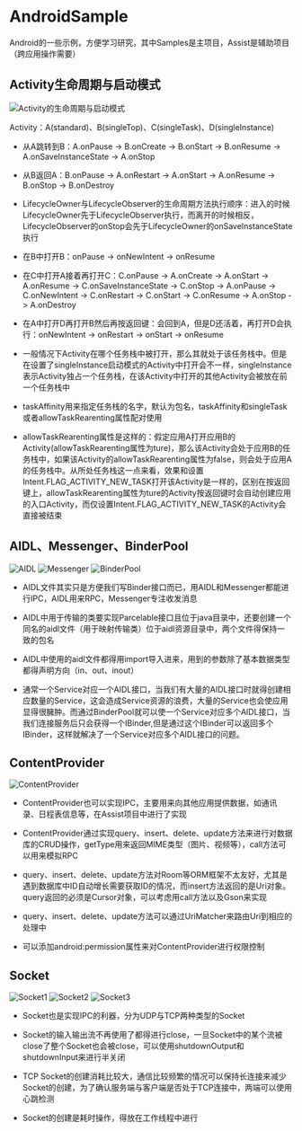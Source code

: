 # AndroidSample

Android的一些示例，方便学习研究，其中Samples是主项目，Assist是辅助项目（跨应用操作需要）

## Activity生命周期与启动模式

![Activity的生命周期与启动模式](images/Activity的生命周期与启动模式.png)

Activity：A(standard)、B(singleTop)、C(singleTask)、D(singleInstance)

* 从A跳转到B：A.onPause -> B.onCreate -> B.onStart -> B.onResume -> A.onSaveInstanceState -> A.onStop

* 从B返回A：B.onPause -> A.onRestart -> A.onStart -> A.onResume -> B.onStop -> B.onDestroy

* LifecycleOwner与LifecycleObserver的生命周期方法执行顺序：进入的时候LifecycleOwner先于LifecycleObserver执行，而离开的时候相反，LifecycleObserver的onStop会先于LifecycleOwner的onSaveInstanceState执行

* 在B中打开B：onPause -> onNewIntent -> onResume

* 在C中打开A接着再打开C：C.onPause -> A.onCreate -> A.onStart -> A.onResume -> C.onSaveInstanceState -> C.onStop -> A.onPause -> C.onNewIntent -> C.onRestart -> C.onStart -> C.onResume -> A.onStop -> A.onDestroy

* 在A中打开D再打开B然后再按返回键：会回到A，但是D还活着，再打开D会执行：onNewIntent -> onRestart -> onStart -> onResume

* 一般情况下Activity在哪个任务栈中被打开，那么其就处于该任务栈中。但是在设置了singleInstance启动模式的Activity中打开会不一样，singleInstance表示Activity独占一个任务栈，在该Activity中打开的其他Activity会被放在前一个任务栈中

* taskAffinity用来指定任务栈的名字，默认为包名，taskAffinity和singleTask或者allowTaskRearenting属性配对使用

* allowTaskRearenting属性是这样的：假定应用A打开应用B的Activity(allowTaskRearenting属性为ture)，那么该Activity会处于应用B的任务栈中，如果该Activity的allowTaskRearenting属性为false，则会处于应用A的任务栈中。从所处任务栈这一点来看，效果和设置Intent.FLAG_ACTIVITY_NEW_TASK打开该Activity是一样的，区别在按返回键上，allowTaskRearenting属性为ture的Activity按返回键时会自动创建应用的入口Activity，而仅设置Intent.FLAG_ACTIVITY_NEW_TASK的Activity会直接被结束

## AIDL、Messenger、BinderPool

![AIDL](images/AIDL.png)  ![Messenger](images/Messenger.png) ![BinderPool](images/BinderPool.png)

* AIDL文件其实只是方便我们写Binder接口而已，用AIDL和Messenger都能进行IPC，AIDL用来RPC，Messenger专注收发消息

* AIDL中用于传输的类要实现Parcelable接口且位于java目录中，还要创建一个同名的aidl文件（用于映射传输类）位于aidl资源目录中，两个文件得保持一致的包名

* AIDL中使用的aidl文件都得用import导入进来，用到的参数除了基本数据类型都得声明方向（in、out、inout）

* 通常一个Service对应一个AIDL接口，当我们有大量的AIDL接口时就得创建相应数量的Service，这会造成Service资源的浪费，大量的Service也会使应用显得很臃肿。而通过BinderPool就可以使一个Service对应多个AIDL接口，当我们连接服务后只会获得一个IBinder,但是通过这个IBinder可以返回多个IBinder，这样就解决了一个Service对应多个AIDL接口的问题。

## ContentProvider

![ContentProvider](images/ContentProvider.png)

* ContentProvider也可以实现IPC，主要用来向其他应用提供数据，如通讯录、日程表信息等，在Assist项目中进行了实现

* ContentProvider通过实现query、insert、delete、update方法来进行对数据库的CRUD操作，getType用来返回MIME类型（图片、视频等），call方法可以用来模拟RPC

* query、insert、delete、update方法对Room等ORM框架不太友好，尤其是遇到数据库中ID自动增长需要获取ID的情况，而insert方法返回的是Uri对象。query返回的必须是Cursor对象，可以考虑用call方法以及Gson来实现

* query、insert、delete、update方法可以通过UriMatcher来路由Uri到相应的处理中

* 可以添加android:permission属性来对ContentProvider进行权限控制

## Socket

![Socket1](images/Socket1.png) ![Socket2](images/Socket2.png) ![Socket3](images/Socket3.png)

* Socket也是实现IPC的利器，分为UDP与TCP两种类型的Socket

* Socket的输入输出流不再使用了都得进行close，一旦Socket中的某个流被close了整个Socket也会被close，可以使用shutdownOutput和shutdownInput来进行半关闭

* TCP Socket的创建消耗比较大，通信比较频繁的情况可以保持长连接来减少Socket的创建，为了确认服务端与客户端是否处于TCP连接中，两端可以使用心跳检测

* Socket的创建是耗时操作，得放在工作线程中进行

